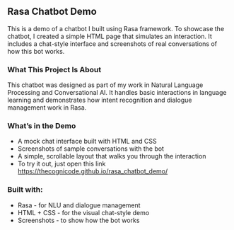 ## Rasa Chatbot Demo
This is a demo of a chatbot I built using Rasa framework.
To showcase the chatbot, I created a simple HTML page that simulates an interaction. It includes a chat-style interface and screenshots of real conversations of how this bot works.

### What This Project Is About
This chatbot was designed as part of my work in Natural Language Processing and Conversational AI. It handles basic interactions in language learning and demonstrates how intent recognition and dialogue management work in Rasa.

### What’s in the Demo

- A mock chat interface built with HTML and CSS
- Screenshots of sample conversations with the bot
- A simple, scrollable layout that walks you through the interaction
- To try it out, just open this link https://thecognicode.github.io/rasa_chatbot_demo/

### Built with:
- Rasa - for NLU and dialogue management
- HTML + CSS - for the visual chat-style demo
- Screenshots - to show how the bot works
